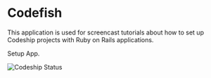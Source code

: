 Codefish
======================

This application is used for screencast tutorials about how to set up Codeship projects with Ruby on Rails applications.

Setup App.

![Codeship Status](https://www.codeship.io/projects/f134ea80-0cd3-0131-8052-366ad2a83d89/status)

